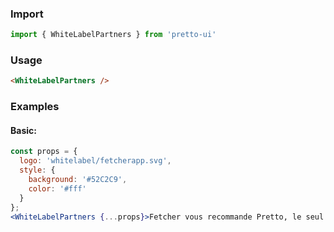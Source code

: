 ### Import
```js static
import { WhiteLabelPartners } from 'pretto-ui'
```

### Usage
```html
<WhiteLabelPartners />

```
### Examples
#### Basic:
```jsx
const props = {
  logo: 'whitelabel/fetcherapp.svg',
  style: {
    background: '#52C2C9',
    color: '#fff'
  }
};
<WhiteLabelPartners {...props}>Fetcher vous recommande Pretto, le seul courtier en prêt immobilier gratuit, simple et à vos côtés tout au long de votre projet.</WhiteLabelPartners>
```
